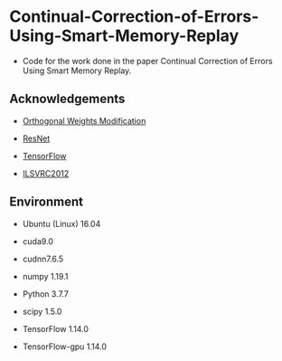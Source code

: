 # Continual-Correction-of-Errors-Using-Smart-Memory-Replay
- Code for the work done in the paper Continual Correction of Errors Using Smart Memory Replay.

## Acknowledgements

- [Orthogonal Weights Modification](https://github.com/beijixiong3510/OWM)

- [ResNet](https://github.com/jiweibo/ImageNet)

- [TensorFlow](https://github.com/tensorflow/models)

- [ILSVRC2012](http://www.image-net.org/challenges/LSVRC/2012/)

## Environment

- Ubuntu (Linux) 16.04

- cuda9.0 

- cudnn7.6.5

- numpy 1.19.1

- Python 3.7.7

- scipy 1.5.0

- TensorFlow 1.14.0

- TensorFlow-gpu 1.14.0
